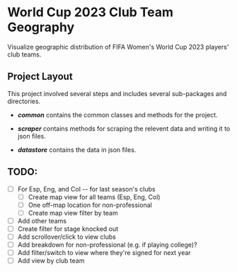 # World Cup 2023 Club Team Geography

Visualize geographic distribution of FIFA Women's World Cup 2023 players' club teams.

## Project Layout

This project involved several steps and includes several sub-packages and directories.

- ***common*** contains the common classes and methods for the project.
- ***scraper*** contains methods for scraping the relevent data and writing it to json files.


- ***datastore*** contains the data in json files.

## TODO:

- [ ] For Esp, Eng, and Col -- for last season's clubs
    - [ ] Create map view for all teams (Esp, Eng, Col)
    - [ ] One off-map location for non-professional
    - [ ] Create map view filter by team
- [ ] Add other teams
- [ ] Create filter for stage knocked out
- [ ] Add scrollover/click to view clubs
- [ ] Add breakdown for non-professional (e.g. if playing college)?
- [ ] Add filter/switch to view where they're signed for next year
- [ ] Add view by club team